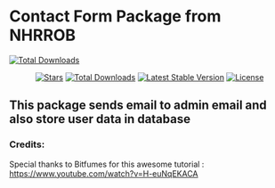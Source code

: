 # Contact Form Package from NHRROB

[![Total Downloads](https://img.shields.io/packagist/dt/nhrrob/contact.svg?style=flat-square)](https://packagist.org/packages/nhrrob/contact)

<p align="center">
<a href="https://github.com/nhrrob/contact-package/stargazers"><img src="https://img.shields.io/github/stars/nhrrob/contact-package?style=flat-square" alt="Stars"></a>
<a href="https://packagist.org/packages/nhrrob/contact"><img src="https://img.shields.io/packagist/dt/nhrrob/contact.svg?style=flat-square" alt="Total Downloads"></a>
<a href="https://packagist.org/packages/nhrrob/contact"><img src="https://img.shields.io/packagist/v/nhrrob/contact" alt="Latest Stable Version"></a>
<a href="https://packagist.org/packages/nhrrob/contact"><img src="https://img.shields.io/packagist/l/nhrrob/contact" alt="License"></a>
</p>

## This package sends email to admin email and also store user data in database 

### Credits: 
Special thanks to Bitfumes for this awesome tutorial : https://www.youtube.com/watch?v=H-euNqEKACA 